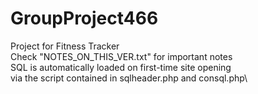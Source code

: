 # GroupProject466
Project for Fitness Tracker\
Check "NOTES_ON_THIS_VER.txt" for important notes\
SQL is automatically loaded on first-time site opening\
  via the script contained in sqlheader.php and consql.php\
